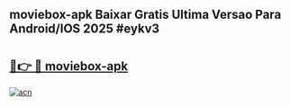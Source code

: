 ## moviebox-apk Baixar Gratis Ultima Versao Para Android/IOS 2025 #eykv3

# <h2><a href="https://ainizakaria.my?title=moviebox-apk&ref=20M">🔗👉 🔴 moviebox-apk</a></h2>

[![acn](https://github.com/user-attachments/assets/0f9c940e-d8b0-45ae-aac7-cd30a18b3e1c)](https://ainizakaria.my?title=moviebox-apk&ref=20M)


